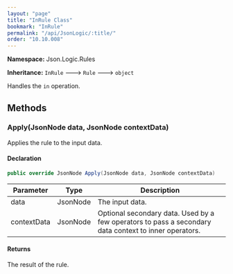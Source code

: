 ```yaml
---
layout: "page"
title: "InRule Class"
bookmark: "InRule"
permalink: "/api/JsonLogic/:title/"
order: "10.10.008"
---
```

**Namespace:** Json.Logic.Rules

**Inheritance:**
`InRule`
 🡒 
`Rule`
 🡒 
`object`

Handles the `in` operation.

## Methods

### Apply(JsonNode data, JsonNode contextData)

Applies the rule to the input data.

#### Declaration

```c#
public override JsonNode Apply(JsonNode data, JsonNode contextData)
```

| Parameter | Type | Description |
|---|---|---|
| data | JsonNode | The input data. |
| contextData | JsonNode | Optional secondary data.  Used by a few operators to pass a secondary     data context to inner operators. |


#### Returns

The result of the rule.

